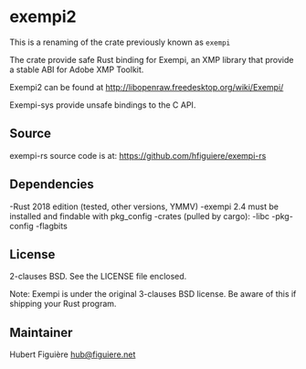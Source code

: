 exempi2
=======

This is a renaming of the crate previously known as `exempi`

The crate provide safe Rust binding for Exempi, an XMP library that
provide a stable ABI for Adobe XMP Toolkit.

Exempi2 can be found at http://libopenraw.freedesktop.org/wiki/Exempi/

Exempi-sys provide unsafe bindings to the C API.

Source
------

exempi-rs source code is at:
https://github.com/hfiguiere/exempi-rs

Dependencies
------------

-Rust 2018 edition (tested, other versions, YMMV)
-exempi 2.4 must be installed and findable with pkg_config
-crates (pulled by cargo):
 -libc
 -pkg-config
 -flagbits

License
-------

2-clauses BSD. See the LICENSE file enclosed.

Note: Exempi is under the original 3-clauses BSD license. Be aware of
this if shipping your Rust program.

Maintainer
----------

Hubert Figuière <hub@figuiere.net>
